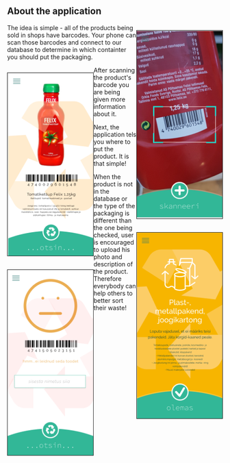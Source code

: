 <div>
  <h2>About the application</h2>
<p style="float: right;"><img src="/assets/1.png" width="200px" border="1px"></p>
<p>The idea is simple - all of the products being sold in shops have barcodes. Your phone can scan those barcodes and connect to our database to determine in which containter you should put the packaging.</p></div><div>
<p style="float: left;"><img src="/assets/2.png" width="200px" border="1px"></p>
<p>After scanning the product's barcode you are being given more information about it. </p></div><div>
<p style="float: right;"><img src="/assets/3.png" width="200px" border="1px"></p>
<p>Next, the application tels you where to put the product. It is that simple!</p></div><div>
<p style="float: left;"><img src="/assets/4.png" width="200px" border="1px"></p>
<p>When the product is not in the database or the type of the packaging is different than the one being checked, user is encouraged to upload his photo and description of the product. Therefore everybody can help others to better sort their waste!</p>
</div>

